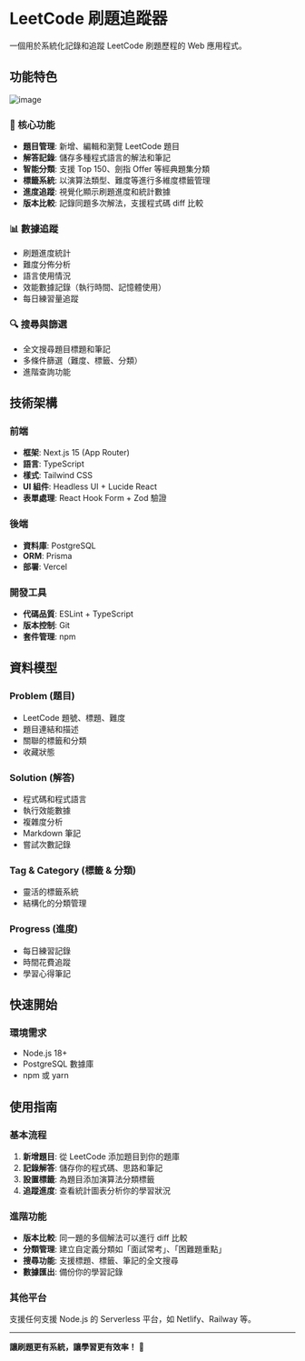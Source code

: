 # LeetCode 刷題追蹤器

一個用於系統化記錄和追蹤 LeetCode 刷題歷程的 Web 應用程式。

## 功能特色
![image](https://github.com/user-attachments/assets/2b274e6e-9d77-42aa-be27-b49b89db59cd)

### 🎯 核心功能
- **題目管理**: 新增、編輯和瀏覽 LeetCode 題目
- **解答記錄**: 儲存多種程式語言的解法和筆記
- **智能分類**: 支援 Top 150、劍指 Offer 等經典題集分類
- **標籤系統**: 以演算法類型、難度等進行多維度標籤管理
- **進度追蹤**: 視覺化顯示刷題進度和統計數據
- **版本比較**: 記錄同題多次解法，支援程式碼 diff 比較

### 📊 數據追蹤
- 刷題進度統計
- 難度分佈分析
- 語言使用情況
- 效能數據記錄（執行時間、記憶體使用）
- 每日練習量追蹤

### 🔍 搜尋與篩選
- 全文搜尋題目標題和筆記
- 多條件篩選（難度、標籤、分類）
- 進階查詢功能

## 技術架構

### 前端
- **框架**: Next.js 15 (App Router)
- **語言**: TypeScript
- **樣式**: Tailwind CSS
- **UI 組件**: Headless UI + Lucide React
- **表單處理**: React Hook Form + Zod 驗證

### 後端
- **資料庫**: PostgreSQL
- **ORM**: Prisma
- **部署**: Vercel

### 開發工具
- **代碼品質**: ESLint + TypeScript
- **版本控制**: Git
- **套件管理**: npm

## 資料模型

### Problem (題目)
- LeetCode 題號、標題、難度
- 題目連結和描述
- 關聯的標籤和分類
- 收藏狀態

### Solution (解答)
- 程式碼和程式語言
- 執行效能數據
- 複雜度分析
- Markdown 筆記
- 嘗試次數記錄

### Tag & Category (標籤 & 分類)
- 靈活的標籤系統
- 結構化的分類管理

### Progress (進度)
- 每日練習記錄
- 時間花費追蹤
- 學習心得筆記

## 快速開始

### 環境需求
- Node.js 18+ 
- PostgreSQL 數據庫
- npm 或 yarn


## 使用指南

### 基本流程

1. **新增題目**: 從 LeetCode 添加題目到你的題庫
2. **記錄解答**: 儲存你的程式碼、思路和筆記
3. **設置標籤**: 為題目添加演算法分類標籤
4. **追蹤進度**: 查看統計圖表分析你的學習狀況

### 進階功能

- **版本比較**: 同一題的多個解法可以進行 diff 比較
- **分類管理**: 建立自定義分類如「面試常考」、「困難題重點」
- **搜尋功能**: 支援標題、標籤、筆記的全文搜尋
- **數據匯出**: 備份你的學習記錄


### 其他平台
支援任何支援 Node.js 的 Serverless 平台，如 Netlify、Railway 等。

---

**讓刷題更有系統，讓學習更有效率！** 🚀
